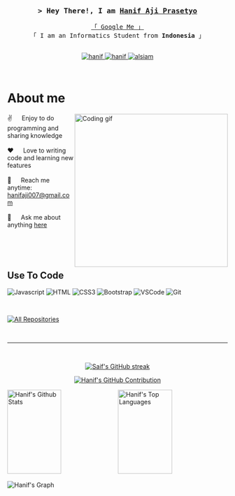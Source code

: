 <!--
<h2 align="center">
  Welcome to Hanif World!
  <img src="https://media.giphy.com/media/hvRJCLFzcasrR4ia7z/giphy.gif" width="28">
</h2>
-->

<!--
<p align="center">
  <a href="https://github.com/HanifAjiPrasetyo"><img src="https://readme-typing-svg.herokuapp.com/?lines=Self%20Taught%20Programmer;Front%20End%20Developer;1.5%2B%20years%20of%20coding%20experience;Always%20learning%20new%20things&center=true&width=380&height=45"></a>
</p>

 -->

<!--<a href="https://komarev.com/ghpvc/?username=alsiam">
  <img align="right" src="https://komarev.com/ghpvc/?username=alsiam&label=Visitors&color=0e75b6&style=flat" alt="Profile visitor" />
</a>-->




<!-- Intro  -->
<h3 align="center">
        <samp>&gt; Hey There!, I am
                <b><a target="_blank" href="https://hanifajiprasetyo.github.io/me/">Hanif Aji Prasetyo</a></b>
        </samp>
</h3>


<p align="center"> 
  <samp>
    <a href="https://www.google.com/search?q=Hanif+Aji+Prasetyo">「 Google Me 」</a>
    <br>
    「 I am an Informatics Student from <b>Indonesia</b> 」
    <br>
    <br>
  </samp>
</p>

<p align="center">
 <a href="https://hanifajiprasetyo.github.io/me/" target="blank">
  <img src="https://img.shields.io/badge/Website-DC143C?style=for-the-badge&logo=medium&logoColor=white" alt="hanif" />
 </a>
 <a href="https://www.linkedin.com/in/hanif-aji-prasetyo-531a8a255/?originalSubdomain=id" target="_blank">
  <img src="https://img.shields.io/badge/LinkedIn-0077B5?style=for-the-badge&logo=linkedin&logoColor=white" alt="hanif"/>
 </a>
 <!-- <a href="https://dev.to/alsiam" target="_blank">
  <img src="https://img.shields.io/badge/dev.to-0A0A0A?style=for-the-badge&logo=dev.to&logoColor=white" alt="alsiam" />
 </a> -->
<!--  <a href="https://twitter.com/alsiam_dev" target="_blank">
  <img src="https://img.shields.io/badge/Twitter-1DA1F2?style=for-the-badge&logo=twitter&logoColor=white" />
 </a> -->
 <a href="https://instagram.com/hanip.ajip" target="_blank">
  <img src="https://img.shields.io/badge/Instagram-fe4164?style=for-the-badge&logo=instagram&logoColor=white" alt="alsiam" />
 </a> 
</p>
<br />

<!-- About Section -->
 # About me
 
<p>
 <img align="right" width="350" src="/assets/programmer.gif" alt="Coding gif" />
  
 ✌️ &emsp; Enjoy to do programming and sharing knowledge <br/><br/>
 ❤️ &emsp; Love to writing code and learning new features<br/><br/>
 📧 &emsp; Reach me anytime: hanifaji007@gmail.com<br/><br/>
 💬 &emsp; Ask me about anything [here](https://github.com/HanifAjiPrasetyo/HanifAjiPrasetyo/issues)

</p>

<br/>
<br/>
<br/>

## Use To Code

![Javascript](https://img.shields.io/badge/Javascript-F0DB4F?style=for-the-badge&labelColor=black&logo=javascript&logoColor=F0DB4F)
![HTML](https://img.shields.io/badge/HTML5-E34F26?style=for-the-badge&logo=html5&logoColor=white)
![CSS3](https://img.shields.io/badge/CSS3-1572B6?style=for-the-badge&logo=css3&logoColor=white)
![Bootstrap](https://img.shields.io/badge/Bootstrap-563D7C?style=for-the-badge&logo=bootstrap&logoColor=white)
![VSCode](https://img.shields.io/badge/Visual_Studio-0078d7?style=for-the-badge&logo=visual%20studio&logoColor=white)
![Git](https://img.shields.io/badge/Git-F05032?style=for-the-badge&logo=git&logoColor=white)

<br/>

<p align="left">
  <a href="https://github.com/HanifAjiPrasetyo?tab=repositories" target="_blank"><img alt="All Repositories" title="All Repositories" src="https://img.shields.io/badge/-All%20Repos-2962FF?style=for-the-badge&logo=koding&logoColor=white"/></a>
</p>

<br/>
<hr/>
<br/>

<p align="center">
  <a href="https://github.com/HanifAjiPrasetyo">
    <img src="https://github-readme-streak-stats.herokuapp.com/?user=alsiam&theme=radical&border=7F3FBF&background=0D1117" alt="Saif's GitHub streak"/>
  </a>
</p>

<p align="center">
  <a href="https://github.com/HanifAjiPrasetyo">
    <img src="https://github-profile-summary-cards.vercel.app/api/cards/profile-details?username=HanifAjiPrasetyo&theme=radical" alt="Hanif's GitHub Contribution"/>
  </a>
</p>

<a> 
    <a href="https://github.com/HanifAjiPrasetyo"><img alt="Hanif's Github Stats" src="https://denvercoder1-github-readme-stats.vercel.app/api?username=HanifAjiPrasetyo&show_icons=true&count_private=true&theme=react&border_color=7F3FBF&bg_color=0D1117&title_color=F85D7F&icon_color=F8D866" height="192px" width="49.5%"/></a>
  <a href="https://github.com/HanifAjiPrasetyo"><img alt="Hanif's Top Languages" src="https://denvercoder1-github-readme-stats.vercel.app/api/top-langs/?username=HanifAjiPrasetyo&langs_count=8&layout=compact&theme=react&border_color=7F3FBF&bg_color=0D1117&title_color=F85D7F&icon_color=F8D866" height="192px" width="49.5%"/></a>
  <br/>
</a>


![Hanif's Graph](https://github-readme-activity-graph.vercel.app/graph?username=HanifAjiPrasetyo&custom_title=Hanif's%20GitHub%20Activity%20Graph&bg_color=0D1117&color=7F3FBF&line=7F3FBF&point=7F3FBF&area_color=FFFFFF&title_color=FFFFFF&area=true)
